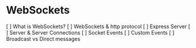 # WebSockets

[ ] What is WebSockets?
[ ] WebSockets & http protocol
[ ] Express Server
[ ] Server & Server Connections
[ ] Socket Events
[ ] Custom Events
[ ] Broadcast vs Direct messages
